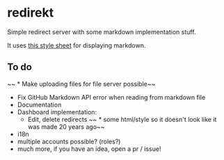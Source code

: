 # redirekt

Simple redirect server with some markdown implementation stuff.

It uses [this style sheet](https://github.com/sindresorhus/github-markdown-css/) for displaying markdown.

## To do

~~ * Make uploading files for file server possible~~
* Fix GitHub Markdown API error when reading from markdown file
* Documentation
* Dashboard implementation:
  * Edit, delete redirects
~~ * some html/style so it doesn't look like it was made 20 years ago~~
* i18n
* multiple accounts possible? (roles?)
* much more, if you have an idea, open a pr / issue!
